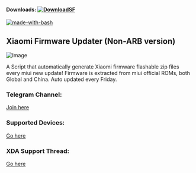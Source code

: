 #### Downloads: [![DownloadSF](https://img.shields.io/badge/Download-SourceForge-orange.svg)](https://sourceforge.net/projects/xiaomi-firmware-updater/files/non-arb/)

[![made-with-bash](https://img.shields.io/badge/Made%20with-Bash-1f425f.svg)](https://www.gnu.org/software/bash/)

## Xiaomi Firmware Updater (Non-ARB version)
![Image](https://github.com/xiaomi-firmware-updater/downloads/raw/master/xiaomi.png)

A Script that automatically generate Xiaomi firmware flashable zip files every miui new update!
Firmware is extracted from miui official ROMs, both Global and China. Auto updated every Friday.

### Telegram Channel:
[Join here](https://t.me/XiaomiFirmwareUpdater)

### Supported Devices:
[Go here](https://github.com/xiaomi-firmware-updater/mi-firmware-updater-arb/blob/weekly/supported.md)

### XDA Support Thread:
[Go here](https://forum.xda-developers.com/android/software-hacking/devices-xiaomi-firmware-updater-t3741446)
